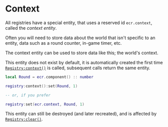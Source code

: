 # Context

All registries have a special entity, that uses a reserved id `ecr.context`,
called the *context entity*.

Often you will need to store data about the world that isn't specific to an
entity, data such as a round counter, in-game timer, etc.

The context entity can be used to store data like this; the world's context.

This entity does not exist by default, it is automatically created the first
time [`Registry:context()`](../api/Registry#context) is called, subsequent calls
return the same entity.

```lua
local Round = ecr.component() :: number

registry:context():set(Round, 1)

-- or, if you prefer

registry:set(ecr.context, Round, 1)
```

This entity can still be destroyed (and later recreated), and is affected by
[`Registry:clear()`](../api/Registry#clear).

